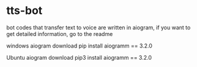 # tts-bot
bot codes that transfer text to voice are written in aiogram, if you want to get detailed information, go to the readme

windows aiogram download
pip install aiogramm == 3.2.0

Ubuntu aiogram download
pip3 install aiogramm == 3.2.0
